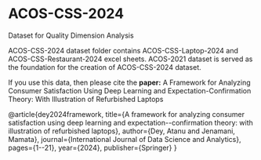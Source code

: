 # ACOS-CSS-2024
Dataset for Quality Dimension Analysis

ACOS-CSS-2024 dataset folder contains ACOS-CSS-Laptop-2024 and ACOS-CSS-Restaurant-2024 excel sheets. ACOS-2021 dataset is served as the foundation for the creation of ACOS-CSS-2024 dataset.

If you use this data, then please cite the **paper:** A Framework for Analyzing Consumer Satisfaction Using Deep Learning and Expectation-Confirmation Theory: With Illustration of Refurbished Laptops

@article{dey2024framework,
  title={A framework for analyzing consumer satisfaction using deep learning and expectation--confirmation theory: with illustration of refurbished laptops},
  author={Dey, Atanu and Jenamani, Mamata},
  journal={International Journal of Data Science and Analytics},
  pages={1--21},
  year={2024},
  publisher={Springer}
}

